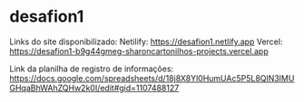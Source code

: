 # desafion1
Links do site disponibilizado:
  Netilify: https://desafion1.netlify.app
  Vercel: https://desafion1-b9g44gmeg-sharoncartonilhos-projects.vercel.app

  Link da planilha de registro de informações: https://docs.google.com/spreadsheets/d/18j8X8Yl0HumUAc5P5L8QlN3IMUGHqaBhWAhZQHw2k0I/edit#gid=1107488127
